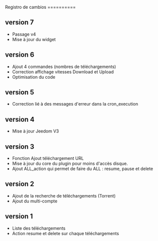 Registro de cambios ==========

version 7
----------
* Passage v4
* Mise à jour du widget

version 6
---------
* Ajout 4 commandes (nombres de téléchargements)
* Correction affichage vitesses Download et Upload
* Optimisation du code

version 5
---------
* Correction lié à des messages d'erreur dans la cron_execution

version 4
---------
* Mise à jour Jeedom V3

version 3
---------
* Fonction Ajout téléchargement URL 
* Mise à jour du core du plugin pour moins d'accès disque.
* Ajout ALL_action qui permet de faire du ALL : resume, pause et delete

version 2
---------
* Ajout de la recherche de téléchargements (Torrent)
* Ajout du  multi-compte

version 1
---------
* Liste des téléchargements
* Action resume et delete sur chaque téléchargements
